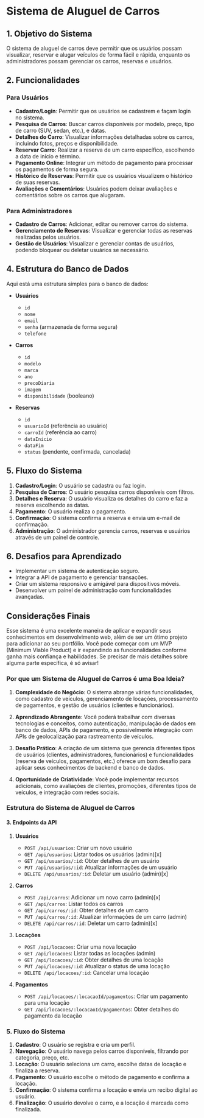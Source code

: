 
# Sistema de Aluguel de Carros

## 1. Objetivo do Sistema
O sistema de aluguel de carros deve permitir que os usuários possam visualizar, reservar e alugar veículos de forma fácil e rápida, enquanto os administradores possam gerenciar os carros, reservas e usuários.

## 2. Funcionalidades

### Para Usuários
- **Cadastro/Login**: Permitir que os usuários se cadastrem e façam login no sistema.
- **Pesquisa de Carros**: Buscar carros disponíveis por modelo, preço, tipo de carro (SUV, sedan, etc.), e datas.
- **Detalhes do Carro**: Visualizar informações detalhadas sobre os carros, incluindo fotos, preços e disponibilidade.
- **Reservar Carro**: Realizar a reserva de um carro específico, escolhendo a data de início e término.
- **Pagamento Online**: Integrar um método de pagamento para processar os pagamentos de forma segura.
- **Histórico de Reservas**: Permitir que os usuários visualizem o histórico de suas reservas.
- **Avaliações e Comentários**: Usuários podem deixar avaliações e comentários sobre os carros que alugaram.

### Para Administradores
- **Cadastro de Carros**: Adicionar, editar ou remover carros do sistema.
- **Gerenciamento de Reservas**: Visualizar e gerenciar todas as reservas realizadas pelos usuários.
- **Gestão de Usuários**: Visualizar e gerenciar contas de usuários, podendo bloquear ou deletar usuários se necessário.


## 4. Estrutura do Banco de Dados

Aqui está uma estrutura simples para o banco de dados:

- **Usuários**
  - `id`
  - `nome`
  - `email`
  - `senha` (armazenada de forma segura)
  - `telefone`
  
- **Carros**
  - `id`
  - `modelo`
  - `marca`
  - `ano`
  - `precoDiaria`
  - `imagem`
  - `disponibilidade` (booleano)

- **Reservas**
  - `id`
  - `usuarioId` (referência ao usuário)
  - `carroId` (referência ao carro)
  - `dataInicio`
  - `dataFim`
  - `status` (pendente, confirmada, cancelada)

## 5. Fluxo do Sistema

1. **Cadastro/Login**: O usuário se cadastra ou faz login.
2. **Pesquisa de Carros**: O usuário pesquisa carros disponíveis com filtros.
3. **Detalhes e Reserva**: O usuário visualiza os detalhes do carro e faz a reserva escolhendo as datas.
4. **Pagamento**: O usuário realiza o pagamento.
5. **Confirmação**: O sistema confirma a reserva e envia um e-mail de confirmação.
6. **Administração**: O administrador gerencia carros, reservas e usuários através de um painel de controle.

## 6. Desafios para Aprendizado
- Implementar um sistema de autenticação seguro.
- Integrar a API de pagamento e gerenciar transações.
- Criar um sistema responsivo e amigável para dispositivos móveis.
- Desenvolver um painel de administração com funcionalidades avançadas.

## Considerações Finais
Esse sistema é uma excelente maneira de aplicar e expandir seus conhecimentos em desenvolvimento web, além de ser um ótimo projeto para adicionar ao seu portfólio. Você pode começar com um MVP (Minimum Viable Product) e ir expandindo as funcionalidades conforme ganha mais confiança e habilidades. Se precisar de mais detalhes sobre alguma parte específica, é só avisar!


### **Por que um Sistema de Aluguel de Carros é uma Boa Ideia?**

1. **Complexidade do Negócio**: O sistema abrange várias funcionalidades, como cadastro de veículos, gerenciamento de locações, processamento de pagamentos, e gestão de usuários (clientes e funcionários).

2. **Aprendizado Abrangente**: Você poderá trabalhar com diversas tecnologias e conceitos, como autenticação, manipulação de dados em banco de dados, APIs de pagamento, e possivelmente integração com APIs de geolocalização para rastreamento de veículos.

3. **Desafio Prático**: A criação de um sistema que gerencia diferentes tipos de usuários (clientes, administradores, funcionários) e funcionalidades (reserva de veículos, pagamentos, etc.) oferece um bom desafio para aplicar seus conhecimentos de backend e banco de dados.

4. **Oportunidade de Criatividade**: Você pode implementar recursos adicionais, como avaliações de clientes, promoções, diferentes tipos de veículos, e integração com redes sociais.

### **Estrutura do Sistema de Aluguel de Carros**


#### **3. Endpoints da API**

1. **Usuários**
   - `POST /api/usuarios`: Criar um novo usuário
   - `GET /api/usuarios`: Listar todos os usuários (admin)[x]
   - `GET /api/usuarios/:id`: Obter detalhes de um usuário
   - `PUT /api/usuarios/:id`: Atualizar informações de um usuário
   - `DELETE /api/usuarios/:id`: Deletar um usuário (admin)[x]

2. **Carros**
   - `POST /api/carros`: Adicionar um novo carro (admin)[x]
   - `GET /api/carros`: Listar todos os carros
   - `GET /api/carros/:id`: Obter detalhes de um carro
   - `PUT /api/carros/:id`: Atualizar informações de um carro (admin)
   - `DELETE /api/carros/:id`: Deletar um carro (admin)[x]

3. **Locações**
   - `POST /api/locacoes`: Criar uma nova locação
   - `GET /api/locacoes`: Listar todas as locações (admin)
   - `GET /api/locacoes/:id`: Obter detalhes de uma locação
   - `PUT /api/locacoes/:id`: Atualizar o status de uma locação
   - `DELETE /api/locacoes/:id`: Cancelar uma locação

4. **Pagamentos**
   - `POST /api/locacoes/:locacaoId/pagamentos`: Criar um pagamento para uma locação
   - `GET /api/locacoes/:locacaoId/pagamentos`: Obter detalhes do pagamento da locação

### **5. Fluxo do Sistema**

1. **Cadastro**: O usuário se registra e cria um perfil.
2. **Navegação**: O usuário navega pelos carros disponíveis, filtrando por categoria, preço, etc.
3. **Locação**: O usuário seleciona um carro, escolhe datas de locação e finaliza a reserva.
4. **Pagamento**: O usuário escolhe o método de pagamento e confirma a locação.
5. **Confirmação**: O sistema confirma a locação e envia um recibo digital ao usuário.
6. **Finalização**: O usuário devolve o carro, e a locação é marcada como finalizada.


